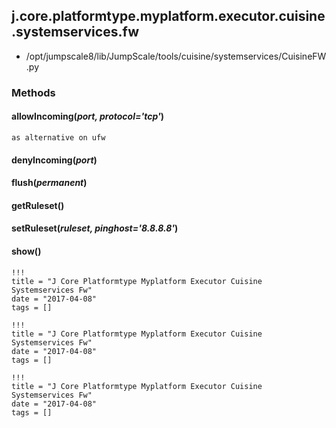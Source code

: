<!-- toc -->
## j.core.platformtype.myplatform.executor.cuisine.systemservices.fw

- /opt/jumpscale8/lib/JumpScale/tools/cuisine/systemservices/CuisineFW.py

### Methods

#### allowIncoming(*port, protocol='tcp'*) 

```
as alternative on ufw

```

#### denyIncoming(*port*) 

#### flush(*permanent*) 

#### getRuleset() 

#### setRuleset(*ruleset, pinghost='8.8.8.8'*) 

#### show() 


```
!!!
title = "J Core Platformtype Myplatform Executor Cuisine Systemservices Fw"
date = "2017-04-08"
tags = []
```

```
!!!
title = "J Core Platformtype Myplatform Executor Cuisine Systemservices Fw"
date = "2017-04-08"
tags = []
```

```
!!!
title = "J Core Platformtype Myplatform Executor Cuisine Systemservices Fw"
date = "2017-04-08"
tags = []
```
